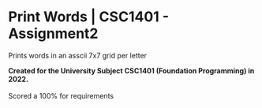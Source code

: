 # Print Words | CSC1401 - Assignment2
Prints words in an asscii 7x7 grid per letter

**Created for the University Subject CSC1401 (Foundation Programming) in 2022.**
<br>
<br>
Scored a 100% for requirements<br>
